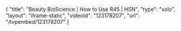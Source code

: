 {
    "title": "Beauty BioScience | How to Use R45 | HSN",
    "type": "solo",
    "layout": "iframe-static",
    "videoId": "123178207",
    "url": "\/tvpembed\/123178207"
}